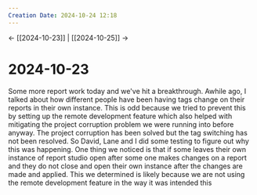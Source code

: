 ```yaml
---
Creation Date: 2024-10-24 12:18
---
```


<- [[2024-10-23]] | [[2024-10-25]]  ->

# 2024-10-23
Some more report work today and we've hit a breakthrough. Awhile ago, I talked about how different people have been having tags change on their reports in their own instance. This is odd because we tried to prevent this by setting up the remote development feature which also helped with mitigating the project corruption problem we were running into before anyway. The project corruption has been solved but the tag switching has not been resolved. So David, Lane and I did some testing to figure out why this was happening. One thing we noticed is that if some leaves their own instance of report studio open after some one makes changes on a report and they do not close and open their own instance after the changes are made and applied. This we determined is likely because we are not using the remote development feature in the way it was intended this
